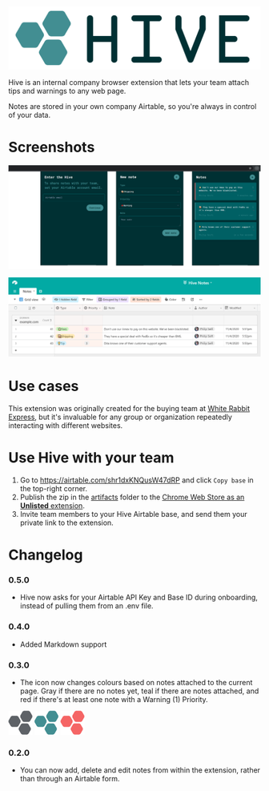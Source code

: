![Hive Notes](readme/logo.png)

Hive is an internal company browser extension that lets your team attach tips and warnings to any web page.

Notes are stored in your own company Airtable, so you're always in control of your data.

# Screenshots

![Hive Notes Chrome Extension](readme/screenshot-extension.png)

![Hive Notes Airtable](readme/screenshot-airtable.png)

# Use cases

This extension was originally created for the buying team at [White Rabbit Express](https://www.whiterabbitexpress.com/), but it's invaluable for any group or organization repeatedly interacting with different websites.

# Use Hive with your team
1. Go to https://airtable.com/shr1dxKNQusW47dRP and click `Copy base` in the top-right corner.
2. Publish the zip in the [artifacts](artifacts) folder to the [Chrome Web Store as an **Unlisted** extension](https://support.google.com/chrome/a/answer/2714278?hl=en).
3. Invite team members to your Hive Airtable base, and send them your private link to the extension.

# Changelog
### 0.5.0
- Hive now asks for your Airtable API Key and Base ID during onboarding, instead of pulling them from an .env file.

### 0.4.0
- Added Markdown support

### 0.3.0
- The icon now changes colours based on notes attached to the current page. Gray if there are no notes yet, teal if there are notes attached, and red if there's at least one note with a Warning (1) Priority.

![Hive icon - No notes](public/icons/48.png) ![Hive icon - Notes](public/icons/48-on.png) ![Hive icon - Warning note](public/icons/48-warning.png)

### 0.2.0
- You can now add, delete and edit notes from within the extension, rather than through an Airtable form.
